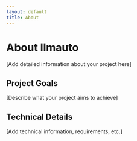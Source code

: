 ```yaml
---
layout: default
title: About
---
```


# About llmauto

[Add detailed information about your project here]

## Project Goals

[Describe what your project aims to achieve]

## Technical Details

[Add technical information, requirements, etc.]
